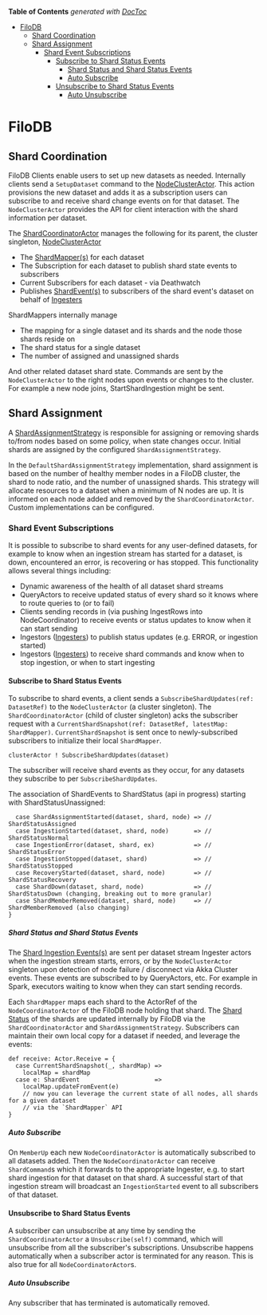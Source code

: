 <!-- START doctoc generated TOC please keep comment here to allow auto update -->
<!-- DON'T EDIT THIS SECTION, INSTEAD RE-RUN doctoc TO UPDATE -->
**Table of Contents**  *generated with [DocToc](https://github.com/thlorenz/doctoc)*

- [FiloDB](#filodb)
  - [Shard Coordination](#shard-coordination)
  - [Shard Assignment](#shard-assignment)
    - [Shard Event Subscriptions](#shard-event-subscriptions)
      - [Subscribe to Shard Status Events](#subscribe-to-shard-status-events)
        - [Shard Status and Shard Status Events](#shard-status-and-shard-status-events)
        - [Auto Subscribe](#auto-subscribe)
      - [Unsubscribe to Shard Status Events](#unsubscribe-to-shard-status-events)
        - [Auto Unsubscribe](#auto-unsubscribe)

<!-- END doctoc generated TOC please keep comment here to allow auto update -->

# FiloDB

## Shard Coordination
FiloDB Clients enable users to set up new datasets as needed. Internally clients send a `SetupDataset` command 
to the [NodeClusterActor](../coordinator/src/main/scala/filodb.coordinator/NodeClusterActor.scala). 
This action provisions the new dataset and adds it as a subscription users can subscribe
to and receive shard change events on for that dataset. The `NodeClusterActor` provides the 
API for client interaction with the shard information per dataset. 

The [ShardCoordinatorActor](../coordinator/src/main/scala/filodb.coordinator/ShardCoordinatorActor.scala) 
manages the following for its parent, the cluster singleton, 
[NodeClusterActor](../coordinator/src/main/scala/filodb.coordinator/NodeClusterActor.scala)

* The [ShardMapper(s)](../coordinator/src/main/scala/filodb.coordinator/ShardMapper.scala) for each dataset
* The Subscription for each dataset to publish shard state events to subscribers
* Current Subscribers for each dataset - via Deathwatch
* Publishes [ShardEvent(s)](../coordinator/src/main/scala/filodb.coordinator/ShardStatus.scala#L51-L63)
to subscribers of the shard event's dataset on behalf of [Ingesters](../coordinator/src/main/scala/filodb.coordinator/MemStoreCoordActor.scala)
 
ShardMappers internally manage
* The mapping for a single dataset and its shards and the node those shards reside on
* The shard status for a single dataset
* The number of assigned and unassigned shards

And other related dataset shard state. Commands are sent by the `NodeClusterActor` 
to the right nodes upon events or changes to the cluster. 
For example a new node joins, StartShardIngestion might be sent.
   
## Shard Assignment
A [ShardAssignmentStrategy](../coordinator/src/main/scala/filodb.coordinator/ShardAssignmentStrategy.scala) is responsible for assigning or removing shards to/from nodes based on some
policy, when state changes occur. Initial shards are assigned by the configured `ShardAssignmentStrategy`.

In the `DefaultShardAssignmentStrategy` implementation, shard assignment is based on the number of healthy 
member nodes in a FiloDB cluster, the shard to node ratio, and the number of unassigned shards. This 
strategy will allocate resources to a dataset when a minimum of N nodes are up. It is informed
on each node added and removed by the `ShardCoordinatorActor`. Custom implementations can be configured. 
   
### Shard Event Subscriptions
It is possible to subscribe to shard events for any user-defined datasets, for example to know when an ingestion stream
has started for a dataset, is down, encountered an error, is recovering or has stopped. This functionality allows
several things including:

* Dynamic awareness of the health of all dataset shard streams
* QueryActors to receive updated status of every shard so it knows where to route queries to (or to fail)
* Clients sending records in (via pushing IngestRows into NodeCoordinator) to receive events or status updates to know when it can start sending
* Ingestors ([Ingesters](../coordinator/src/main/scala/filodb.coordinator/MemStoreCoordActor.scala)) to publish status updates (e.g. ERROR, or ingestion started)
* Ingestors ([Ingesters](../coordinator/src/main/scala/filodb.coordinator/MemStoreCoordActor.scala)) to receive shard commands and know when to stop ingestion, or when to start ingesting

#### Subscribe to Shard Status Events
To subscribe to shard events, a client sends a `SubscribeShardUpdates(ref: DatasetRef)` to the `NodeClusterActor` (a cluster singleton).
The `ShardCoordinatorActor` (child of cluster singleton) acks the subscriber request 
with a `CurrentShardSnapshot(ref: DatasetRef, latestMap: ShardMapper)`. `CurrentShardSnapshot` is sent once to newly-subscribed subscribers to initialize their local `ShardMapper`.

```
clusterActor ! SubscribeShardUpdates(dataset)
```

The subscriber will receive shard events as they occur, for any datasets they subscribe to per `SubscribeShardUpdates`.

The association of ShardEvents to ShardStatus (api in progress) starting with ShardStatusUnassigned:
```
  case ShardAssignmentStarted(dataset, shard, node) => // ShardStatusAssigned
  case IngestionStarted(dataset, shard, node)       => // ShardStatusNormal
  case IngestionError(dataset, shard, ex)           => // ShardStatusError
  case IngestionStopped(dataset, shard)             => // ShardStatusStopped
  case RecoveryStarted(dataset, shard, node)        => // ShardStatusRecovery
  case ShardDown(dataset, shard, node)              => // ShardStatusDown (changing, breaking out to more granular)
  case ShardMemberRemoved(dataset, shard, node)     => // ShardMemberRemoved (also changing)
}
```
 
##### Shard Status and Shard Status Events
The [Shard Ingestion Events(s)](../coordinator/src/main/scala/filodb.coordinator/ShardStatus.scala#L51-L63) are sent per dataset stream Ingester actors when the ingestion stream
starts, errors, or by the `NodeClusterActor` singleton upon detection of node failure / disconnect via Akka Cluster events.
These events are subscribed to by QueryActors, etc. For example in Spark, executors waiting to know when they can start sending records. 
      
Each `ShardMapper` maps each shard to the ActorRef of the `NodeCoordinatorActor` of the FiloDB node holding that shard. 
The [Shard Status](../coordinator/src/main/scala/filodb.coordinator/ShardStatus.scala#L65-L94) of the shards are updated
internally by FiloDB via the `ShardCoordinatorActor` and `ShardAssignmentStrategy`. Subscribers
can maintain their own local copy for a dataset if needed, and leverage the events:

```
def receive: Actor.Receive = {
  case CurrentShardSnapshot(_, shardMap) =>
    localMap = shardMap
  case e: ShardEvent                     =>
    localMap.updateFromEvent(e)
    // now you can leverage the current state of all nodes, all shards for a given dataset
    // via the `ShardMapper` API
}
```

##### Auto Subscribe
On `MemberUp` each new `NodeCoordinatorActor` is automatically subscribed to all datasets added. Then 
the `NodeCoordinatorActor` can receive `ShardCommand`s which it forwards to the appropriate Ingester, 
e.g. to start shard ingestion for that dataset on that shard. A successful start of that ingestion stream
will broadcast an `IngestionStarted` event to all subscribers of that dataset.

#### Unsubscribe to Shard Status Events
A subscriber can unsubscribe at any time by sending the `ShardCoordinatorActor` a `Unsubscribe(self)` command,
which will unsubscribe from all the subscriber's subscriptions. Unsubscribe happens automatically when a subscriber actor
is terminated for any reason. This is also true for all `NodeCoordinatorActor`s.

##### Auto Unsubscribe
Any subscriber that has terminated is automatically removed.
